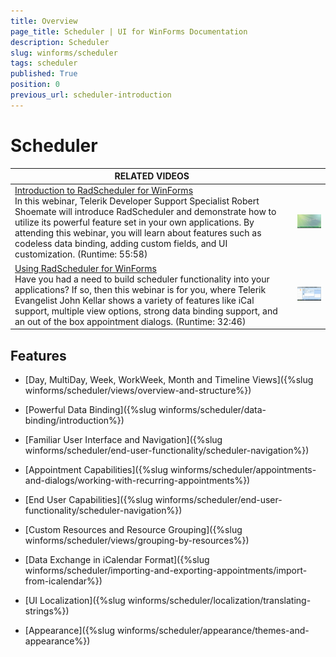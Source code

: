 ```yaml
---
title: Overview
page_title: Scheduler | UI for WinForms Documentation
description: Scheduler
slug: winforms/scheduler
tags: scheduler
published: True
position: 0
previous_url: scheduler-introduction
---
```


# Scheduler

| RELATED VIDEOS |  |
| ------ | ------ |
|[Introduction to RadScheduler for WinForms](http://tv.telerik.com/watch/winforms/radscheduler/introduction-radscheduler-winforms)<br/> In this webinar, Telerik Developer Support Specialist Robert Shoemate will introduce RadScheduler and demonstrate how to utilize its powerful feature set in your own applications. By attending this webinar, you will learn about features such as codeless data binding, adding custom fields, and UI customization. (Runtime: 55:58)|![scheduler-data-binding-codeless-data-binding 002](images/scheduler-data-binding-codeless-data-binding002.png)|
|[Using RadScheduler for WinForms](http://tv.telerik.com/watch/winforms/radscheduler/scheduler)<br/>Have you had a need to build scheduler functionality into your applications? If so, then this webinar is for you, where Telerik Evangelist John Kellar shows a variety of features like iCal support, multiple view options, strong data binding support, and an out of the box appointment dialogs. (Runtime: 32:46)|![scheduler-introduction 001](images/scheduler-introduction001.png)|

## Features

* [Day, MultiDay, Week, WorkWeek, Month and Timeline Views]({%slug winforms/scheduler/views/overview-and-structure%})

* [Powerful Data Binding]({%slug winforms/scheduler/data-binding/introduction%})

* [Familiar User Interface and Navigation]({%slug winforms/scheduler/end-user-functionality/scheduler-navigation%})

* [Appointment Capabilities]({%slug winforms/scheduler/appointments-and-dialogs/working-with-recurring-appointments%})

* [End User Capabilities]({%slug winforms/scheduler/end-user-functionality/scheduler-navigation%})

* [Custom Resources and Resource Grouping]({%slug winforms/scheduler/views/grouping-by-resources%})

* [Data Exchange in iCalendar Format]({%slug winforms/scheduler/importing-and-exporting-appointments/import-from-icalendar%})

* [UI Localization]({%slug winforms/scheduler/localization/translating-strings%})

* [Appearance]({%slug winforms/scheduler/appearance/themes-and-appearance%})
